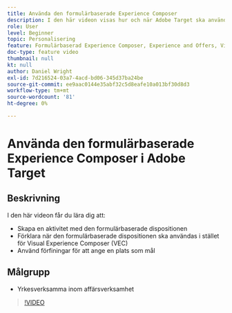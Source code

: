 ```yaml
---
title: Använda den formulärbaserade Experience Composer
description: I den här videon visas hur och när Adobe Target ska använda den formulärbaserade upplevelsedispositionen.
role: User
level: Beginner
topic: Personalisering
feature: Formulärbaserad Experience Composer, Experience and Offers, Visual Experience Composer (VEC)
doc-type: feature video
thumbnail: null
kt: null
author: Daniel Wright
exl-id: 7d216524-03a7-4acd-bd06-345d37ba24be
source-git-commit: ee9aac0144e35abf32c5d8eafe10a013bf30d8d3
workflow-type: tm+mt
source-wordcount: '81'
ht-degree: 0%

---
```


# Använda den formulärbaserade Experience Composer i Adobe Target

## Beskrivning

I den här videon får du lära dig att:

* Skapa en aktivitet med den formulärbaserade dispositionen
* Förklara när den formulärbaserade dispositionen ska användas i stället för Visual Experience Composer (VEC)
* Använd förfiningar för att ange en plats som mål

## Målgrupp

* Yrkesverksamma inom affärsverksamhet

>[!VIDEO](https://video.tv.adobe.com/v/17390/?quality=12)
